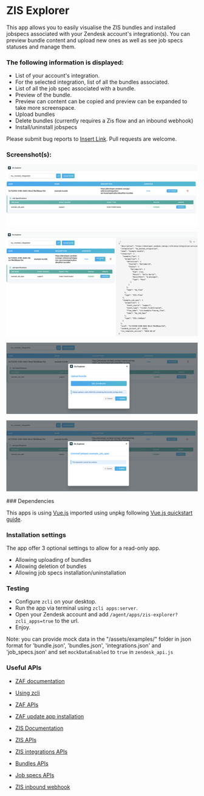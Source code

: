 # ZIS Explorer

This app allows you to easily visualise the ZIS bundles and installed jobspecs associated with your Zendesk account's integration(s).
You can preview bundle content and upload new ones as well as see job specs statuses and manage them.

### The following information is displayed:

* List of your account's integration.
* For the selected integration, list of all the bundles associated.
* List of all the job spec associated with a bundle.
* Preview of the bundle.
* Preview can content can be copied and preview can be expanded to take more screenspace.
* Upload bundles
* Delete bundles (currently requires a Zis flow and an inbound webhook)
* Install/uninstall jobspecs

Please submit bug reports to [Insert Link](). Pull requests are welcome.

### Screenshot(s):

![Screenshot of the app without the preview open](/assets/screenshots/app_visual_no_preview.png "App without preview")

![Screenshot of the app with the preview open](/assets/screenshots/app_visual_with_preview.png "App with bundle preview open")

![Screenshot of the app with the upload modal open](/assets/screenshots/app_visual_with_upload_modal.png "App with the upload modal open")

![Screenshot of the app with the job spec modal open](/assets/screenshots/app_visual_with_jobspec_modal.png "App with the job spec modal open")
 
### Dependencies 

This apps is using [Vue.js](https://vuejs.org/guide/introduction.html) imported using unpkg following [Vue.js quickstart guide](https://vuejs.org/guide/quick-start.html#using-the-global-build).

### Installation settings

The app offer 3 optional settings to allow for a read-only app.

- Allowing uploading of bundles
- Allowing deletion of bundles
- Allowing job specs installation/uninstallation

### Testing 
* Configure `zcli` on your desktop. 
* Run the app via terminal using `zcli apps:server`.
* Open your Zendesk account and add `/agent/apps/zis-explorer?zcli_apps=true` to the url.
* Enjoy.

Note: you can provide mock data in the "/assets/examples/" folder in json format for 'bundle.json', 'bundles.json', 'integrations.json' and 'job_specs.json' and set `mockDataEnabled` to `true` in `zendesk_api.js`

### Useful APIs
* [ZAF documentation](https://developer.zendesk.com/documentation/apps/app-developer-guide/using-the-apps-framework/)
* [Using zcli](https://developer.zendesk.com/documentation/apps/getting-started/using-zcli/)
* [ZAF APIs](https://developer.zendesk.com/api-reference/apps/apps-core-api/client_api/)
* [ZAF update app installation](https://developer.zendesk.com/api-reference/ticketing/apps/apps/#update-an-app-installation)

* [ZIS Documentation](https://developer.zendesk.com/documentation/integration-services/)
* [ZIS APIs](https://developer.zendesk.com/api-reference/integration-services/registry/introduction/)
* [ZIS integrations APIs](https://developer.zendesk.com/api-reference/integration-services/registry/integrations/)
* [Bundles APIs](https://developer.zendesk.com/api-reference/integration-services/registry/bundles/)
* [Job specs APIs](https://developer.zendesk.com/api-reference/integration-services/registry/jobspecs/)
* [ZIS inbound webhook](https://developer.zendesk.com/documentation/integration-services/zis-tutorials/getting-started/using-zis-inbound-webhooks/)